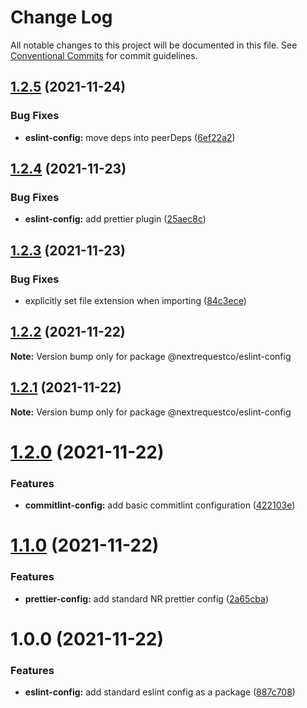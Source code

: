 # Change Log

All notable changes to this project will be documented in this file.
See [Conventional Commits](https://conventionalcommits.org) for commit guidelines.

## [1.2.5](https://github.com/nextrequest/configs/compare/@nextrequestco/eslint-config@1.2.4...@nextrequestco/eslint-config@1.2.5) (2021-11-24)


### Bug Fixes

* **eslint-config:** move deps into peerDeps ([6ef22a2](https://github.com/nextrequest/configs/commit/6ef22a2942ce91c15babc759c63c00097610b84c))





## [1.2.4](https://github.com/nextrequest/configs/compare/@nextrequestco/eslint-config@1.2.3...@nextrequestco/eslint-config@1.2.4) (2021-11-23)


### Bug Fixes

* **eslint-config:** add prettier plugin ([25aec8c](https://github.com/nextrequest/configs/commit/25aec8c36419c3b5aa98a8543b31d5a7b8debbb0))





## [1.2.3](https://github.com/nextrequest/configs/compare/@nextrequestco/eslint-config@1.2.2...@nextrequestco/eslint-config@1.2.3) (2021-11-23)


### Bug Fixes

* explicitly set file extension when importing ([84c3ece](https://github.com/nextrequest/configs/commit/84c3ece5e074cad3538c09bac2fd2fd8b7517ac3))





## [1.2.2](https://github.com/nextrequest/configs/compare/@nextrequestco/eslint-config@1.2.1...@nextrequestco/eslint-config@1.2.2) (2021-11-22)

**Note:** Version bump only for package @nextrequestco/eslint-config





## [1.2.1](https://github.com/nextrequest/configs/compare/@nextrequestco/eslint-config@1.2.0...@nextrequestco/eslint-config@1.2.1) (2021-11-22)

**Note:** Version bump only for package @nextrequestco/eslint-config





# [1.2.0](https://github.com/nextrequest/configs/compare/@nextrequestco/eslint-config@1.1.0...@nextrequestco/eslint-config@1.2.0) (2021-11-22)


### Features

* **commitlint-config:** add basic commitlint configuration ([422103e](https://github.com/nextrequest/configs/commit/422103e959d90c476266240f581b7e1600dc2d47))





# [1.1.0](https://github.com/nextrequest/configs/compare/@nextrequestco/eslint-config@1.0.0...@nextrequestco/eslint-config@1.1.0) (2021-11-22)


### Features

* **prettier-config:** add standard NR prettier config ([2a65cba](https://github.com/nextrequest/configs/commit/2a65cbad1ea02da6c4acb8dc7fcab64434f5db98))





# 1.0.0 (2021-11-22)


### Features

* **eslint-config:** add standard eslint config as a package ([887c708](https://github.com/nextrequest/configs/commit/887c708e518901ea302375cbc9b15cd630d3a90f))
